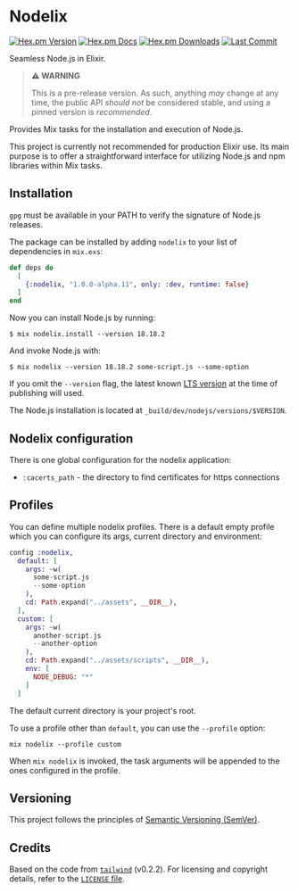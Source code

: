# Nodelix

[![Hex.pm Version](https://img.shields.io/hexpm/v/nodelix.svg)](https://hex.pm/packages/nodelix)
[![Hex.pm Docs](https://img.shields.io/badge/hex-docs-lightgreen.svg)](https://hexdocs.pm/nodelix/)
[![Hex.pm Downloads](https://img.shields.io/hexpm/dw/nodelix.svg)](https://hex.pm/packages/nodelix)
[![Last Commit](https://img.shields.io/github/last-commit/sheerlox/nodelix.svg)](https://github.com/sheerlox/nodelix/)

Seamless Node.js in Elixir.

> **⚠️ WARNING**
>
> This is a pre-release version. As such, anything _may_ change
> at any time, the public API _should not_ be considered stable,
> and using a pinned version is _recommended_.

Provides Mix tasks for the installation and execution of Node.js.

This project is currently not recommended for production Elixir use.
Its main purpose is to offer a straightforward interface for utilizing Node.js and npm libraries within Mix tasks.

## Installation

`gpg` must be available in your PATH to verify the signature of Node.js releases.

The package can be installed by adding `nodelix` to your list of dependencies in `mix.exs`:

```elixir
def deps do
  [
    {:nodelix, "1.0.0-alpha.11", only: :dev, runtime: false}
  ]
end
```

Now you can install Node.js by running:

```shell
$ mix nodelix.install --version 18.18.2
```

And invoke Node.js with:

```shell
$ mix nodelix --version 18.18.2 some-script.js --some-option
```

If you omit the `--version` flag, the latest known
[LTS version](https://nodejs.org/en/about/previous-releases) at the
time of publishing will used.

The Node.js installation is located at `_build/dev/nodejs/versions/$VERSION`.

## Nodelix configuration

There is one global configuration for the nodelix application:

- `:cacerts_path` - the directory to find certificates for
  https connections

## Profiles

You can define multiple nodelix profiles. There is a default empty profile
which you can configure its args, current directory and environment:

```elixir
config :nodelix,
  default: [
    args: ~w(
      some-script.js
      --some-option
    ),
    cd: Path.expand("../assets", __DIR__),
  ],
  custom: [
    args: ~w(
      another-script.js
      --another-option
    ),
    cd: Path.expand("../assets/scripts", __DIR__),
    env: [
      NODE_DEBUG: "*"
    ]
  ]
```

The default current directory is your project's root.

To use a profile other than `default`, you can use the `--profile` option:

```shell
mix nodelix --profile custom
```

When `mix nodelix` is invoked, the task arguments will
be appended to the ones configured in the profile.

## Versioning

This project follows the principles of [Semantic Versioning (SemVer)](https://semver.org/).

## Credits

Based on the code from [`tailwind`](https://github.com/phoenixframework/tailwind) (v0.2.2).
For licensing and copyright details, refer to the [`LICENSE` file](./LICENSE.md).
